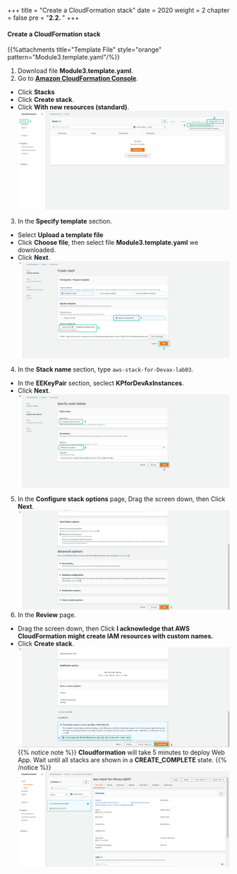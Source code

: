 +++
title = "Create a CloudFormation stack"
date = 2020
weight = 2
chapter = false
pre = "<b>2.2. </b>"
+++
#### Create a CloudFormation stack

{{%attachments title="Template File" style="orange" pattern="Module3.template.yaml"/%}}

1. Download file **Module3.template.yaml**.
2. Go to [**Amazon CloudFormation Console**](https://console.aws.amazon.com/cloudformation/home).
* Click **Stacks**
* Click **Create stack**.
* Click **With new resources (standard)**.
![Create CloudFormation stack](/images/2-prepare/2.2-createstack/createstack-001.png?featherlight=false&width=90pc)
3. In the **Specify template** section.
* Select **Upload a template file**
* Click **Choose file**, then select file **Module3.template.yaml** we downloaded.
* Click **Next**.
![Create CloudFormation stack](/images/2-prepare/2.2-createstack/createstack-002.png?featherlight=false&width=90pc)
4. In the **Stack name** section, type ```aws-stack-for-Devax-lab03```.
* In the **EEKeyPair** section, seclect **KPforDevAxInstances**.
* Click **Next**.
![Create CloudFormation stack](/images/2-prepare/2.2-createstack/createstack-003.png?featherlight=false&width=90pc)
5. In the **Configure stack options** page, Drag the screen down, then Click **Next**.
![Create CloudFormation stack](/images/2-prepare/2.2-createstack/createstack-004.png?featherlight=false&width=90pc)
6. In the **Review** page.
* Drag the screen down, then Click **I acknowledge that AWS CloudFormation might create IAM resources with custom names.**
* Click **Create stack**.
![Create CloudFormation stack](/images/2-prepare/2.2-createstack/createstack-005.png?featherlight=false&width=90pc)
{{% notice note %}} 
**Cloudformation** will take 5 minutes to deploy Web App. Wait until all stacks are shown in a **CREATE_COMPLETE** state.
{{% /notice %}}
![Create CloudFormation stack](/images/2-prepare/2.2-createstack/createstack-006.png?featherlight=false&width=90pc)
